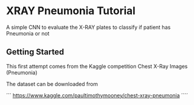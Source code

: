 # XRAY Pneumonia Tutorial

A simple CNN to evaluate the X-RAY plates to classify if patient has Pneumonia or not

## Getting Started
This first attempt comes from the Kaggle competition 
Chest X-Ray Images (Pneumonia)

The dataset can be downloaded from 

´´´
https://www.kaggle.com/paultimothymooney/chest-xray-pneumonia
´´´´

